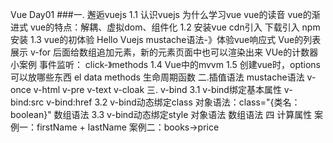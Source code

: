 Vue Day01
###一. 邂逅vuejs
1.1 认识vuejs
  为什么学习vue
  vue的读音
  vue的渐进式
  vue的特点：解耦、虚拟dom、组件化
1.2 安装vue
  cdn引入
  下载引入
  npm安装
1.3 vue的初体验
  Hello Vuejs
     mustache语法-》体验vue响应式
  Vue的列表展示
     v-for
     后面给数组追加元素，新的元素页面中也可以渲染出来
  VUe的计数器小案例
     事件监听： click-》methods
1.4 Vue中的mvvm
1.5 创建vue时，options可以放哪些东西
    el
    data
    methods
    生命周期函数
二.插值语法
  mustache语法
  v-once
  v-html
  v-pre
  v-text
  v-cloak
三. v-bind
  3.1 v-bind绑定基本属性 
     v-bind:src
     v-bind:href
  3.2 v-bind动态绑定class
     对象语法：class="{类名：boolean}"
     数组语法
  3.3 v-bind动态绑定style
     对象语法
     数组语法
四 计算属性
  案例一：firstName + lastName
  案例二：books->price
